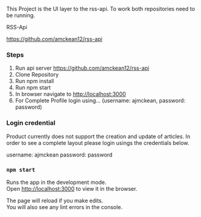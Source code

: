 This Project is the UI layer to the rss-api. To work both repositories need to be running. 

RSS-Api

https://github.com/amckean12/rss-api

### Steps
1. Run api server https://github.com/amckean12/rss-api
2. Clone Repository
3. Run npm install
4. Run npm start
5. In browser navigate to [http://localhost:3000](http://localhost:3000)
6. For Complete Profile login using... (username: ajmckean, password: password)


### Login credential

Product currently does not support the creation and update of articles. In order to see a complete layout please login usings the credentials below. 

username: ajmckean
password: password

### `npm start`

Runs the app in the development mode.<br />
Open [http://localhost:3000](http://localhost:3000) to view it in the browser.

The page will reload if you make edits.<br />
You will also see any lint errors in the console.

